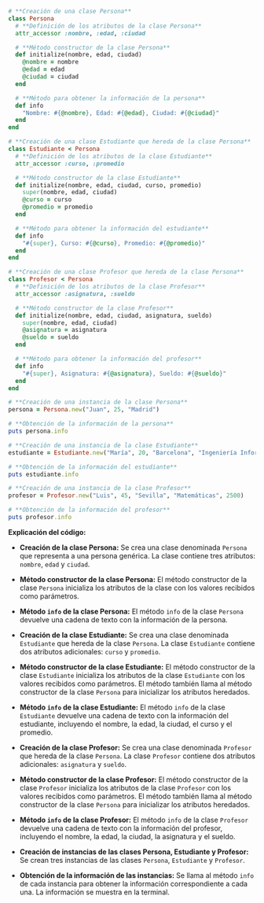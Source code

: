 ```ruby
# **Creación de una clase Persona**
class Persona
  # **Definición de los atributos de la clase Persona**
  attr_accessor :nombre, :edad, :ciudad

  # **Método constructor de la clase Persona**
  def initialize(nombre, edad, ciudad)
    @nombre = nombre
    @edad = edad
    @ciudad = ciudad
  end

  # **Método para obtener la información de la persona**
  def info
    "Nombre: #{@nombre}, Edad: #{@edad}, Ciudad: #{@ciudad}"
  end
end

# **Creación de una clase Estudiante que hereda de la clase Persona**
class Estudiante < Persona
  # **Definición de los atributos de la clase Estudiante**
  attr_accessor :curso, :promedio

  # **Método constructor de la clase Estudiante**
  def initialize(nombre, edad, ciudad, curso, promedio)
    super(nombre, edad, ciudad)
    @curso = curso
    @promedio = promedio
  end

  # **Método para obtener la información del estudiante**
  def info
    "#{super}, Curso: #{@curso}, Promedio: #{@promedio}"
  end
end

# **Creación de una clase Profesor que hereda de la clase Persona**
class Profesor < Persona
  # **Definición de los atributos de la clase Profesor**
  attr_accessor :asignatura, :sueldo

  # **Método constructor de la clase Profesor**
  def initialize(nombre, edad, ciudad, asignatura, sueldo)
    super(nombre, edad, ciudad)
    @asignatura = asignatura
    @sueldo = sueldo
  end

  # **Método para obtener la información del profesor**
  def info
    "#{super}, Asignatura: #{@asignatura}, Sueldo: #{@sueldo}"
  end
end

# **Creación de una instancia de la clase Persona**
persona = Persona.new("Juan", 25, "Madrid")

# **Obtención de la información de la persona**
puts persona.info

# **Creación de una instancia de la clase Estudiante**
estudiante = Estudiante.new("María", 20, "Barcelona", "Ingeniería Informática", 8.5)

# **Obtención de la información del estudiante**
puts estudiante.info

# **Creación de una instancia de la clase Profesor**
profesor = Profesor.new("Luis", 45, "Sevilla", "Matemáticas", 2500)

# **Obtención de la información del profesor**
puts profesor.info
```

**Explicación del código:**

* **Creación de la clase Persona:** Se crea una clase denominada `Persona` que representa a una persona genérica. La clase contiene tres atributos: `nombre`, `edad` y `ciudad`.

* **Método constructor de la clase Persona:** El método constructor de la clase `Persona` inicializa los atributos de la clase con los valores recibidos como parámetros.

* **Método `info` de la clase Persona:** El método `info` de la clase `Persona` devuelve una cadena de texto con la información de la persona.

* **Creación de la clase Estudiante:** Se crea una clase denominada `Estudiante` que hereda de la clase `Persona`. La clase `Estudiante` contiene dos atributos adicionales: `curso` y `promedio`.

* **Método constructor de la clase Estudiante:** El método constructor de la clase `Estudiante` inicializa los atributos de la clase `Estudiante` con los valores recibidos como parámetros. El método también llama al método constructor de la clase `Persona` para inicializar los atributos heredados.

* **Método `info` de la clase Estudiante:** El método `info` de la clase `Estudiante` devuelve una cadena de texto con la información del estudiante, incluyendo el nombre, la edad, la ciudad, el curso y el promedio.

* **Creación de la clase Profesor:** Se crea una clase denominada `Profesor` que hereda de la clase `Persona`. La clase `Profesor` contiene dos atributos adicionales: `asignatura` y `sueldo`.

* **Método constructor de la clase Profesor:** El método constructor de la clase `Profesor` inicializa los atributos de la clase `Profesor` con los valores recibidos como parámetros. El método también llama al método constructor de la clase `Persona` para inicializar los atributos heredados.

* **Método `info` de la clase Profesor:** El método `info` de la clase `Profesor` devuelve una cadena de texto con la información del profesor, incluyendo el nombre, la edad, la ciudad, la asignatura y el sueldo.

* **Creación de instancias de las clases Persona, Estudiante y Profesor:** Se crean tres instancias de las clases `Persona`, `Estudiante` y `Profesor`.

* **Obtención de la información de las instancias:** Se llama al método `info` de cada instancia para obtener la información correspondiente a cada una. La información se muestra en la terminal.